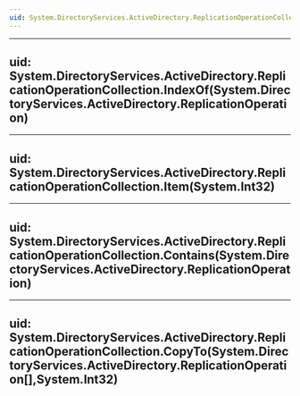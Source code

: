 ```yaml
---
uid: System.DirectoryServices.ActiveDirectory.ReplicationOperationCollection
---
```


---
uid: System.DirectoryServices.ActiveDirectory.ReplicationOperationCollection.IndexOf(System.DirectoryServices.ActiveDirectory.ReplicationOperation)
---

---
uid: System.DirectoryServices.ActiveDirectory.ReplicationOperationCollection.Item(System.Int32)
---

---
uid: System.DirectoryServices.ActiveDirectory.ReplicationOperationCollection.Contains(System.DirectoryServices.ActiveDirectory.ReplicationOperation)
---

---
uid: System.DirectoryServices.ActiveDirectory.ReplicationOperationCollection.CopyTo(System.DirectoryServices.ActiveDirectory.ReplicationOperation[],System.Int32)
---
